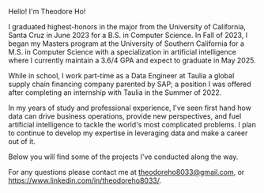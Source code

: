 Hello! I'm Theodore Ho!

I graduated highest-honors in the major from the University of California, Santa Cruz in June 2023 for a B.S. in Computer Science. In Fall of 2023, I began my Masters program at the University of Southern California for a M.S. in Computer Science with a specialization in artificial intelligence where I currently maintain a 3.6/4 GPA and expect to graduate in May 2025.

While in school, I work part-time as a Data Engineer at Taulia a global supply chain financing company parented by SAP; a position I was offered after completing an internship with Taulia in the Summer of 2022.

In my years of study and professional experience, I've seen first hand how data can drive business operations, provide new perspectives, and fuel artificial intelligence to tackle the world's most complicated problems. I plan to continue to develop my expertise in leveraging data and make a career out of it.

Below you will find some of the projects I've conducted along the way. 

For any questions please contact me at theodoreho8033@gmail.com, or https://www.linkedin.com/in/theodoreho8033/.


<!---
theodoreho8033/theodoreho8033 is a ✨ special ✨ repository because its `README.md` (this file) appears on your GitHub profile.
You can click the Preview link to take a look at your changes.
--->
